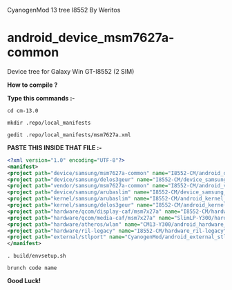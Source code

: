 CyanogenMod 13 tree I8552 By Weritos

android_device_msm7627a-common
======================

Device tree for Galaxy Win GT-I8552 (2 SIM)

<b>How to compile ?</b>

<b>Type this commands :- </b>

`cd cm-13.0`

`mkdir .repo/local_manifests`

`gedit .repo/local_manifests/msm7627a.xml `

<b>PASTE THIS INSIDE THAT FILE :- </b>


```xml
<?xml version="1.0" encoding="UTF-8"?>
<manifest>
<project path="device/samsung/msm7627a-common" name="I8552-CM/android_device_msm7627a-common" revision="los-14.1" />
<project path="device/samsung/delos3geur" name="I8552-CM/device_samsung_delos3geur" revision="los" />
<project path="vendor/samsung/msm7627a-common" name="I8552-CM/android_vendor_msm7627a-common" revision="cm-13.0" />
<project path="device/samsung/arubaslim" name="I8552-CM/device_samsung_arubaslim" revision="los" />
<project path="kernel/samsung/arubaslim" name="I8552-CM/android_kernel_arubaslim" revision="mm6.0" />
<project path="kernel/samsung/delos3geur" name="I8552-CM/android_kernel_delos3geur" revision="cm-13.0" />
<project path="hardware/qcom/display-caf/msm7x27a" name="I8552-CM/hardware_qcom_display-caf" revision="cm-14.0" />
<project path="hardware/qcom/media-caf/msm7x27a" name="SlimLP-Y300/hardware_qcom_media" revision="lp5.1" />
<project path="hardware/atheros/wlan" name="CM13-Y300/android_hardware_atheros_wlan" remote="github" revision="cm-13.0" />
<project path="hardware/ril-legacy" name="I8552-CM/hardware_ril-legacy" revision="cm-14.1" />
<project path="external/stlport" name="CyanogenMod/android_external_stlport" revision="cm-14.1" />
</manifest>
```

`. build/envsetup.sh `

`brunch code name `

<b>Good Luck!</b>

